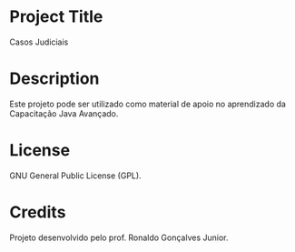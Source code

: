 # Project Title
Casos Judiciais

# Description
Este projeto pode ser utilizado como material de apoio no aprendizado da Capacitação Java Avançado.

# License
GNU General Public License (GPL).

# Credits
Projeto desenvolvido pelo prof. Ronaldo Gonçalves Junior.
